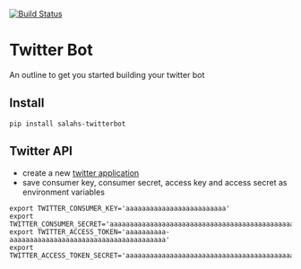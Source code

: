 [![Build Status](https://travis-ci.org/salah93/twitterbot.svg?branch=master)](https://travis-ci.org/salah93/twitterbot)

# Twitter Bot
An outline to get you started building your twitter bot

## Install
` pip install salahs-twitterbot `

## Twitter API
- create a new [twitter application](https://apps.twitter.com/)
- save consumer key, consumer secret, access  key and access secret as environment variables

```
export TWITTER_CONSUMER_KEY='aaaaaaaaaaaaaaaaaaaaaaaaa'
export TWITTER_CONSUMER_SECRET='aaaaaaaaaaaaaaaaaaaaaaaaaaaaaaaaaaaaaaaaaaaaaaaaaa'
export TWITTER_ACCESS_TOKEN='aaaaaaaaaa-aaaaaaaaaaaaaaaaaaaaaaaaaaaaaaaaaaaaaaa'
export TWITTER_ACCESS_TOKEN_SECRET='aaaaaaaaaaaaaaaaaaaaaaaaaaaaaaaaaaaaaaaaaaaaa'
```

